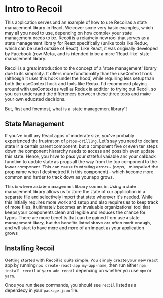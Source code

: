 # Intro to Recoil

This application serves and an example of how to use Recoil as a state management library in React. We cover some very basic examples, which may all you need to use, depending on how complex your state management needs to be. Recoil is a relatively new tool that serves as a state management library for React specifically (unlike tools like Redux, which can be used outside of React). Like React, it was originally developed by Facebook (now Meta), and is intended to be a more 'React-like' state management library.

Recoil is a great introduction to the concept of a 'state management' library due to its simplicity. It offers more functionality than the useContext hook (although it uses this hook under the hood) while requiring less setup than both the useContext hook and tools like Redux. I'd recommend playing around with useContext as well as Redux in addition to trying out Recoil, so you can understand the differences between these three tools and make your own educated decisions. 

But, first and foremost, what is a 'state management library'?

## State Management

If you've built any React apps of moderate size, you've probably experienced the frustration of `props-drilling`. Let's say you need to declare state in a certain parent component, but a component five or even ten steps down the component hierarchy needs to access and possibly even update this state. Hence, you have to pass your stateful variable and your callback function to update state as props all the way from the top component to the lower component. This can cause frustrating errors - (oops, I misspelled the prop name when I destructred it in this component) - which become more common and harder to track down as your app grows.

This is where a state management library comes in. Using a state management library allows us to store the state of our application in a separate file and selectively import that state wherever it's needed. While this initially requires more work and setup and also requires us to keep track of more files, it ultimately becomes an invaluable organizational tool that keeps your components clean and legible and reduces the chance for typos. There are more benefits that can be gained from use a state management libary, but the benefits listed above are often merit enough, and will start to have more and more of an impact as your application grows.

## Installing Recoil

Getting started with Recoil is quite simple. You simply create your new react app by running `npx create-react-app my-app-name`, then run either `npm install recoil` or `yarn add recoil` depending on whether you use `npm` or `yarn`.

Once you run these commands, you should see `recoil` listed as a dependecy in your `package.json` file.

